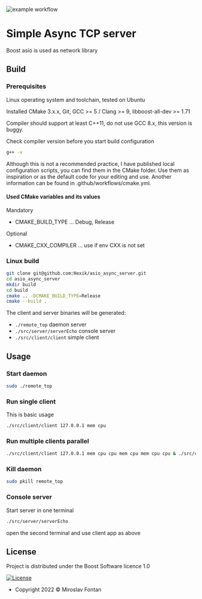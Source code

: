 ![example workflow](https://github.com/Hexik/asio_async_server/actions/workflows/cmake.yml/badge.svg)
# Simple Async TCP server

Boost asio is used as network library


## Build

### Prerequisites
Linux operating system and toolchain, tested on Ubuntu

Installed CMake 3.x.x, Git, GCC >= 5 / Clang >= 9, libboost-all-dev >= 1.71

Compiler should support at least C++11, do not use GCC 8.x, this version is buggy.

Check compiler version before you start build configuration

```bash
g++ -v
```

Although this is not a recommended practice, I have published local configuration scripts, you can find them in the CMake folder. Use them as inspiration or as the default code for your editing and use. Another information can be found in .github/workflows/cmake.yml.

#### Used CMake variables and its values

Mandatory

- CMAKE_BUILD_TYPE ... Debug, Release

Optional

- CMAKE_CXX_COMPILER ... use if env CXX is not set

### Linux build

```bash
git clone git@github.com:Hexik/asio_async_server.git
cd asio_async_server
mkdir build
cd build
cmake .. -DCMAKE_BUILD_TYPE=Release
cmake --build .
```

The client and server binaries will be generated:

- `./remote_top` daemon server
- `./src/server/serverEcho` console server
- `./src/client/client` simple client


## Usage

### Start daemon

```bash
sudo ./remote_top
```

### Run single client

This is basic usage
```bash
./src/client/client 127.0.0.1 mem cpu
```

### Run multiple clients parallel

```bash
./src/client/client 127.0.0.1 mem cpu cpu mem cpu mem cpu cpu & ./src/client/client 127.0.0.1 mem cpu mem cpu cpu cpu mem mem & ./src/client/client 127.0.0.1 a b c d e f && fg
```

### Kill daemon

```bash
sudo pkill remote_top
```

### Console server

Start server in one terminal
```bash
./src/server/serverEcho
```
open the second terminal and use client app as above


## License
Project is distributed under the Boost Software licence 1.0

[![License](https://img.shields.io/badge/License-Boost_1.0-lightblue.svg)](https://www.boost.org/LICENSE_1_0.txt)

-   Copyright 2022 © Miroslav Fontan
